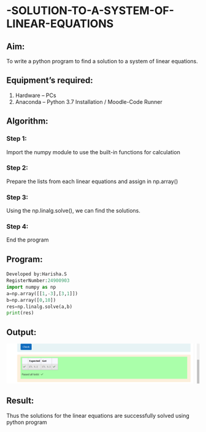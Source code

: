 # -SOLUTION-TO-A-SYSTEM-OF-LINEAR-EQUATIONS
## Aim:
To write a python program to find a solution to a system of linear equations.
## Equipment’s required:
1. 	Hardware – PCs
2. 	Anaconda – Python 3.7 Installation / Moodle-Code Runner
## Algorithm:
### Step 1: 
Import the numpy module to use the built-in functions for calculation
### Step 2: 
Prepare the lists from each linear equations and assign in np.array()
### Step 3: 
Using the np.linalg.solve(), we can find the solutions.
### Step 4: 
End the program
## Program:
```python
Developed by:Harisha.S
RegisterNumber:24900903
import numpy as np
a=np.array([[1,-3],[3,1]])
b=np.array([0,10])
res=np.linalg.solve(a,b)
print(res)
```
## Output:
![result](m1.png)

## Result: 
Thus the solutions for the linear equations are successfully solved using python program

